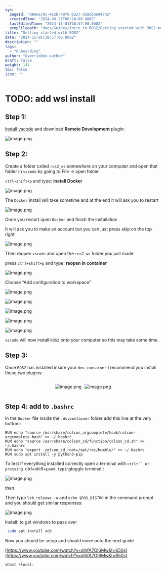 ```yaml
---
sys:
  pageId: "89e0a78c-4e2b-4070-b327-d28cb0694742"
  createdTime: "2024-08-21T00:24:00.000Z"
  lastEditedTime: "2024-11-01T18:57:00.000Z"
  propFilepath: "docs/Guides/intro_to_ROS2/Getting started with ROS2.md"
title: "Getting started with ROS2"
date: "2024-11-01T18:57:00.000Z"
description: ""
tags:
  - "Onboarding"
author: "Overridden author"
draft: false
weight: 141
toc: false
icon: ""
---
```


# TODO: add wsl install

## Step 1:

[Install vscode](https://code.visualstudio.com/download) and download **Remote Development** plugin:

![image.png](https://prod-files-secure.s3.us-west-2.amazonaws.com/d518164a-d88e-44d1-a4ee-3adb3bd8bce0/efb52993-1881-4a40-b95e-6f020334f022/image.png?X-Amz-Algorithm=AWS4-HMAC-SHA256&X-Amz-Content-Sha256=UNSIGNED-PAYLOAD&X-Amz-Credential=ASIAZI2LB466QNZRMDDS%2F20250323%2Fus-west-2%2Fs3%2Faws4_request&X-Amz-Date=20250323T190102Z&X-Amz-Expires=3600&X-Amz-Security-Token=IQoJb3JpZ2luX2VjEIP%2F%2F%2F%2F%2F%2F%2F%2F%2F%2FwEaCXVzLXdlc3QtMiJIMEYCIQDUtYT%2BLKvfEYA5vjcuRcINY67%2F1z%2Fk7%2BFqMJD1xdF1%2FgIhAOVEnUhPsTv26cDyP1yvy6CThzVz8uUJlwo1oekku0o9KogECNz%2F%2F%2F%2F%2F%2F%2F%2F%2F%2FwEQABoMNjM3NDIzMTgzODA1IgxkqCIbz4EkAIXQfGAq3APwnjXjdbtnVENNkomASy9aOJXZVLeUYEeAJivP0OqUz4gHj9UiWuvzEdHIVTxiD9JE44l%2FArf0IpqFUQFIZ03i%2FdzvBNX3zppkQnvMQ%2F6nGeR8TSBEEFoMwH87GxG0AITUiszF%2BibqwiIvtpT321afj8rhMDCuiwnrH2eLM06fS1NbJYFNyiBJ4uJ0L3D6pFA%2FbVls3bDydIOPpL7fPHAvOSypQiQA7pA8H%2FVMJokn%2FlQVxyjtPvaw3jhBtKb7KRoOc8IrgA4s7S7RCYCNlG6nrN%2FbK11GdCAONJMIgbplDGKh3VgR167jLz4q8h6I%2F1j8NVzSzAxnjhT76vsyqOzoGA7TqLiu7fFxOKRdPLDbO3j3Gd7VYYGoWXzoIa5lX1%2Fp0teshrliSvfK5qGK2Eb2JsMNOeC1RY583jtQ26jqDg8y3mDeBCk7BWcujZBeEYrnUJh4W%2FfhzXW6tcm%2FY6mB7ox6zBC%2F9aHKX9774ydvMQy7aWIyG9%2BAHvdYQQHZW2fuuVaqRPEmEAGiKJqRJGdfwhnPANu5zc%2Fd6qGMAmnOLqzneljrwahJmr%2FhL%2FAdx52qBwztzBm2PCLVRMCb3ldgiETUU4KgozlmmciLwEEr7lKRLlkrPgbRIvkSdDCarIG%2FBjqkAW1kXCvgctxaAw%2FXJLhsDMQiRA%2FK6LfzT%2FF%2FiJ%2FkNgUzyKbqNbleng7djlpsfcn7fSalaCsed9Fw8ON0x6zDN340TLy%2FaXpLNkejlrTtAuFshjOAU26Nhdy4eb6S4pQaky%2B8rqIkUh0HtK7dH9lZTr0g7Q6RgShq0WJaXTW2IYS4Pn5IPmNyw5lF8ksxb6o1pJk6d9pDwmJyqUGQJjpuPMWCaEeQ&X-Amz-Signature=594473dc537a22b319ca6b5cfd1008e8b8f8df13ecc9eddc48b843acea0c22f6&X-Amz-SignedHeaders=host&x-id=GetObject)

## Step 2:

Create a folder called `ros2_ws` somewhere on your computer and open that folder in `vscode` by going to File → open folder 

`ctrl+shift+p` and type: **Install Docker**

![image.png](https://prod-files-secure.s3.us-west-2.amazonaws.com/d518164a-d88e-44d1-a4ee-3adb3bd8bce0/2269dc0e-1cd5-47ff-bceb-c04ad9b2eab0/image.png?X-Amz-Algorithm=AWS4-HMAC-SHA256&X-Amz-Content-Sha256=UNSIGNED-PAYLOAD&X-Amz-Credential=ASIAZI2LB466QNZRMDDS%2F20250323%2Fus-west-2%2Fs3%2Faws4_request&X-Amz-Date=20250323T190102Z&X-Amz-Expires=3600&X-Amz-Security-Token=IQoJb3JpZ2luX2VjEIP%2F%2F%2F%2F%2F%2F%2F%2F%2F%2FwEaCXVzLXdlc3QtMiJIMEYCIQDUtYT%2BLKvfEYA5vjcuRcINY67%2F1z%2Fk7%2BFqMJD1xdF1%2FgIhAOVEnUhPsTv26cDyP1yvy6CThzVz8uUJlwo1oekku0o9KogECNz%2F%2F%2F%2F%2F%2F%2F%2F%2F%2FwEQABoMNjM3NDIzMTgzODA1IgxkqCIbz4EkAIXQfGAq3APwnjXjdbtnVENNkomASy9aOJXZVLeUYEeAJivP0OqUz4gHj9UiWuvzEdHIVTxiD9JE44l%2FArf0IpqFUQFIZ03i%2FdzvBNX3zppkQnvMQ%2F6nGeR8TSBEEFoMwH87GxG0AITUiszF%2BibqwiIvtpT321afj8rhMDCuiwnrH2eLM06fS1NbJYFNyiBJ4uJ0L3D6pFA%2FbVls3bDydIOPpL7fPHAvOSypQiQA7pA8H%2FVMJokn%2FlQVxyjtPvaw3jhBtKb7KRoOc8IrgA4s7S7RCYCNlG6nrN%2FbK11GdCAONJMIgbplDGKh3VgR167jLz4q8h6I%2F1j8NVzSzAxnjhT76vsyqOzoGA7TqLiu7fFxOKRdPLDbO3j3Gd7VYYGoWXzoIa5lX1%2Fp0teshrliSvfK5qGK2Eb2JsMNOeC1RY583jtQ26jqDg8y3mDeBCk7BWcujZBeEYrnUJh4W%2FfhzXW6tcm%2FY6mB7ox6zBC%2F9aHKX9774ydvMQy7aWIyG9%2BAHvdYQQHZW2fuuVaqRPEmEAGiKJqRJGdfwhnPANu5zc%2Fd6qGMAmnOLqzneljrwahJmr%2FhL%2FAdx52qBwztzBm2PCLVRMCb3ldgiETUU4KgozlmmciLwEEr7lKRLlkrPgbRIvkSdDCarIG%2FBjqkAW1kXCvgctxaAw%2FXJLhsDMQiRA%2FK6LfzT%2FF%2FiJ%2FkNgUzyKbqNbleng7djlpsfcn7fSalaCsed9Fw8ON0x6zDN340TLy%2FaXpLNkejlrTtAuFshjOAU26Nhdy4eb6S4pQaky%2B8rqIkUh0HtK7dH9lZTr0g7Q6RgShq0WJaXTW2IYS4Pn5IPmNyw5lF8ksxb6o1pJk6d9pDwmJyqUGQJjpuPMWCaEeQ&X-Amz-Signature=920238aacae1672742995ebd4b8e6fe038cd794b8b0823f1f4bbf854e4d4dbff&X-Amz-SignedHeaders=host&x-id=GetObject)

The `Docker` install will take sometime and at the end it will ask you to restart

![image.png](https://prod-files-secure.s3.us-west-2.amazonaws.com/d518164a-d88e-44d1-a4ee-3adb3bd8bce0/ed233f78-be33-4b1f-b89c-9c346c0e961e/image.png?X-Amz-Algorithm=AWS4-HMAC-SHA256&X-Amz-Content-Sha256=UNSIGNED-PAYLOAD&X-Amz-Credential=ASIAZI2LB466QNZRMDDS%2F20250323%2Fus-west-2%2Fs3%2Faws4_request&X-Amz-Date=20250323T190102Z&X-Amz-Expires=3600&X-Amz-Security-Token=IQoJb3JpZ2luX2VjEIP%2F%2F%2F%2F%2F%2F%2F%2F%2F%2FwEaCXVzLXdlc3QtMiJIMEYCIQDUtYT%2BLKvfEYA5vjcuRcINY67%2F1z%2Fk7%2BFqMJD1xdF1%2FgIhAOVEnUhPsTv26cDyP1yvy6CThzVz8uUJlwo1oekku0o9KogECNz%2F%2F%2F%2F%2F%2F%2F%2F%2F%2FwEQABoMNjM3NDIzMTgzODA1IgxkqCIbz4EkAIXQfGAq3APwnjXjdbtnVENNkomASy9aOJXZVLeUYEeAJivP0OqUz4gHj9UiWuvzEdHIVTxiD9JE44l%2FArf0IpqFUQFIZ03i%2FdzvBNX3zppkQnvMQ%2F6nGeR8TSBEEFoMwH87GxG0AITUiszF%2BibqwiIvtpT321afj8rhMDCuiwnrH2eLM06fS1NbJYFNyiBJ4uJ0L3D6pFA%2FbVls3bDydIOPpL7fPHAvOSypQiQA7pA8H%2FVMJokn%2FlQVxyjtPvaw3jhBtKb7KRoOc8IrgA4s7S7RCYCNlG6nrN%2FbK11GdCAONJMIgbplDGKh3VgR167jLz4q8h6I%2F1j8NVzSzAxnjhT76vsyqOzoGA7TqLiu7fFxOKRdPLDbO3j3Gd7VYYGoWXzoIa5lX1%2Fp0teshrliSvfK5qGK2Eb2JsMNOeC1RY583jtQ26jqDg8y3mDeBCk7BWcujZBeEYrnUJh4W%2FfhzXW6tcm%2FY6mB7ox6zBC%2F9aHKX9774ydvMQy7aWIyG9%2BAHvdYQQHZW2fuuVaqRPEmEAGiKJqRJGdfwhnPANu5zc%2Fd6qGMAmnOLqzneljrwahJmr%2FhL%2FAdx52qBwztzBm2PCLVRMCb3ldgiETUU4KgozlmmciLwEEr7lKRLlkrPgbRIvkSdDCarIG%2FBjqkAW1kXCvgctxaAw%2FXJLhsDMQiRA%2FK6LfzT%2FF%2FiJ%2FkNgUzyKbqNbleng7djlpsfcn7fSalaCsed9Fw8ON0x6zDN340TLy%2FaXpLNkejlrTtAuFshjOAU26Nhdy4eb6S4pQaky%2B8rqIkUh0HtK7dH9lZTr0g7Q6RgShq0WJaXTW2IYS4Pn5IPmNyw5lF8ksxb6o1pJk6d9pDwmJyqUGQJjpuPMWCaEeQ&X-Amz-Signature=a9a4cd40aa4a30857f4c1a351aef162921bd3813d4a116cf13e1fa56c53f5a4f&X-Amz-SignedHeaders=host&x-id=GetObject)

Once you restart open `Docker` and finish the installation

It will ask you to make an account but you can just press skip on the top right

![image.png](https://prod-files-secure.s3.us-west-2.amazonaws.com/d518164a-d88e-44d1-a4ee-3adb3bd8bce0/21010ad9-1659-4fd9-9f59-9932a09b2a3d/image.png?X-Amz-Algorithm=AWS4-HMAC-SHA256&X-Amz-Content-Sha256=UNSIGNED-PAYLOAD&X-Amz-Credential=ASIAZI2LB466QNZRMDDS%2F20250323%2Fus-west-2%2Fs3%2Faws4_request&X-Amz-Date=20250323T190102Z&X-Amz-Expires=3600&X-Amz-Security-Token=IQoJb3JpZ2luX2VjEIP%2F%2F%2F%2F%2F%2F%2F%2F%2F%2FwEaCXVzLXdlc3QtMiJIMEYCIQDUtYT%2BLKvfEYA5vjcuRcINY67%2F1z%2Fk7%2BFqMJD1xdF1%2FgIhAOVEnUhPsTv26cDyP1yvy6CThzVz8uUJlwo1oekku0o9KogECNz%2F%2F%2F%2F%2F%2F%2F%2F%2F%2FwEQABoMNjM3NDIzMTgzODA1IgxkqCIbz4EkAIXQfGAq3APwnjXjdbtnVENNkomASy9aOJXZVLeUYEeAJivP0OqUz4gHj9UiWuvzEdHIVTxiD9JE44l%2FArf0IpqFUQFIZ03i%2FdzvBNX3zppkQnvMQ%2F6nGeR8TSBEEFoMwH87GxG0AITUiszF%2BibqwiIvtpT321afj8rhMDCuiwnrH2eLM06fS1NbJYFNyiBJ4uJ0L3D6pFA%2FbVls3bDydIOPpL7fPHAvOSypQiQA7pA8H%2FVMJokn%2FlQVxyjtPvaw3jhBtKb7KRoOc8IrgA4s7S7RCYCNlG6nrN%2FbK11GdCAONJMIgbplDGKh3VgR167jLz4q8h6I%2F1j8NVzSzAxnjhT76vsyqOzoGA7TqLiu7fFxOKRdPLDbO3j3Gd7VYYGoWXzoIa5lX1%2Fp0teshrliSvfK5qGK2Eb2JsMNOeC1RY583jtQ26jqDg8y3mDeBCk7BWcujZBeEYrnUJh4W%2FfhzXW6tcm%2FY6mB7ox6zBC%2F9aHKX9774ydvMQy7aWIyG9%2BAHvdYQQHZW2fuuVaqRPEmEAGiKJqRJGdfwhnPANu5zc%2Fd6qGMAmnOLqzneljrwahJmr%2FhL%2FAdx52qBwztzBm2PCLVRMCb3ldgiETUU4KgozlmmciLwEEr7lKRLlkrPgbRIvkSdDCarIG%2FBjqkAW1kXCvgctxaAw%2FXJLhsDMQiRA%2FK6LfzT%2FF%2FiJ%2FkNgUzyKbqNbleng7djlpsfcn7fSalaCsed9Fw8ON0x6zDN340TLy%2FaXpLNkejlrTtAuFshjOAU26Nhdy4eb6S4pQaky%2B8rqIkUh0HtK7dH9lZTr0g7Q6RgShq0WJaXTW2IYS4Pn5IPmNyw5lF8ksxb6o1pJk6d9pDwmJyqUGQJjpuPMWCaEeQ&X-Amz-Signature=feaa005b9c95201725c259495e28427060d465704fd2574d357970fa8a8f66e0&X-Amz-SignedHeaders=host&x-id=GetObject)

Then reopen `vscode` and open the `ros2_ws` folder you just made

press `ctrl+shift+p` and type: **reopen in container**

![image.png](https://prod-files-secure.s3.us-west-2.amazonaws.com/d518164a-d88e-44d1-a4ee-3adb3bd8bce0/4e93b8c2-41ad-488c-8095-c74205196118/image.png?X-Amz-Algorithm=AWS4-HMAC-SHA256&X-Amz-Content-Sha256=UNSIGNED-PAYLOAD&X-Amz-Credential=ASIAZI2LB466QNZRMDDS%2F20250323%2Fus-west-2%2Fs3%2Faws4_request&X-Amz-Date=20250323T190102Z&X-Amz-Expires=3600&X-Amz-Security-Token=IQoJb3JpZ2luX2VjEIP%2F%2F%2F%2F%2F%2F%2F%2F%2F%2FwEaCXVzLXdlc3QtMiJIMEYCIQDUtYT%2BLKvfEYA5vjcuRcINY67%2F1z%2Fk7%2BFqMJD1xdF1%2FgIhAOVEnUhPsTv26cDyP1yvy6CThzVz8uUJlwo1oekku0o9KogECNz%2F%2F%2F%2F%2F%2F%2F%2F%2F%2FwEQABoMNjM3NDIzMTgzODA1IgxkqCIbz4EkAIXQfGAq3APwnjXjdbtnVENNkomASy9aOJXZVLeUYEeAJivP0OqUz4gHj9UiWuvzEdHIVTxiD9JE44l%2FArf0IpqFUQFIZ03i%2FdzvBNX3zppkQnvMQ%2F6nGeR8TSBEEFoMwH87GxG0AITUiszF%2BibqwiIvtpT321afj8rhMDCuiwnrH2eLM06fS1NbJYFNyiBJ4uJ0L3D6pFA%2FbVls3bDydIOPpL7fPHAvOSypQiQA7pA8H%2FVMJokn%2FlQVxyjtPvaw3jhBtKb7KRoOc8IrgA4s7S7RCYCNlG6nrN%2FbK11GdCAONJMIgbplDGKh3VgR167jLz4q8h6I%2F1j8NVzSzAxnjhT76vsyqOzoGA7TqLiu7fFxOKRdPLDbO3j3Gd7VYYGoWXzoIa5lX1%2Fp0teshrliSvfK5qGK2Eb2JsMNOeC1RY583jtQ26jqDg8y3mDeBCk7BWcujZBeEYrnUJh4W%2FfhzXW6tcm%2FY6mB7ox6zBC%2F9aHKX9774ydvMQy7aWIyG9%2BAHvdYQQHZW2fuuVaqRPEmEAGiKJqRJGdfwhnPANu5zc%2Fd6qGMAmnOLqzneljrwahJmr%2FhL%2FAdx52qBwztzBm2PCLVRMCb3ldgiETUU4KgozlmmciLwEEr7lKRLlkrPgbRIvkSdDCarIG%2FBjqkAW1kXCvgctxaAw%2FXJLhsDMQiRA%2FK6LfzT%2FF%2FiJ%2FkNgUzyKbqNbleng7djlpsfcn7fSalaCsed9Fw8ON0x6zDN340TLy%2FaXpLNkejlrTtAuFshjOAU26Nhdy4eb6S4pQaky%2B8rqIkUh0HtK7dH9lZTr0g7Q6RgShq0WJaXTW2IYS4Pn5IPmNyw5lF8ksxb6o1pJk6d9pDwmJyqUGQJjpuPMWCaEeQ&X-Amz-Signature=7a0c2c074efbea8555648ef84258d9952c0d354da5c1579e9b5ab8b856da85eb&X-Amz-SignedHeaders=host&x-id=GetObject)

Choose “Add configuration to workspace”

![image.png](https://prod-files-secure.s3.us-west-2.amazonaws.com/d518164a-d88e-44d1-a4ee-3adb3bd8bce0/9560b282-5060-4989-ba37-97e7b2c22476/image.png?X-Amz-Algorithm=AWS4-HMAC-SHA256&X-Amz-Content-Sha256=UNSIGNED-PAYLOAD&X-Amz-Credential=ASIAZI2LB466QNZRMDDS%2F20250323%2Fus-west-2%2Fs3%2Faws4_request&X-Amz-Date=20250323T190102Z&X-Amz-Expires=3600&X-Amz-Security-Token=IQoJb3JpZ2luX2VjEIP%2F%2F%2F%2F%2F%2F%2F%2F%2F%2FwEaCXVzLXdlc3QtMiJIMEYCIQDUtYT%2BLKvfEYA5vjcuRcINY67%2F1z%2Fk7%2BFqMJD1xdF1%2FgIhAOVEnUhPsTv26cDyP1yvy6CThzVz8uUJlwo1oekku0o9KogECNz%2F%2F%2F%2F%2F%2F%2F%2F%2F%2FwEQABoMNjM3NDIzMTgzODA1IgxkqCIbz4EkAIXQfGAq3APwnjXjdbtnVENNkomASy9aOJXZVLeUYEeAJivP0OqUz4gHj9UiWuvzEdHIVTxiD9JE44l%2FArf0IpqFUQFIZ03i%2FdzvBNX3zppkQnvMQ%2F6nGeR8TSBEEFoMwH87GxG0AITUiszF%2BibqwiIvtpT321afj8rhMDCuiwnrH2eLM06fS1NbJYFNyiBJ4uJ0L3D6pFA%2FbVls3bDydIOPpL7fPHAvOSypQiQA7pA8H%2FVMJokn%2FlQVxyjtPvaw3jhBtKb7KRoOc8IrgA4s7S7RCYCNlG6nrN%2FbK11GdCAONJMIgbplDGKh3VgR167jLz4q8h6I%2F1j8NVzSzAxnjhT76vsyqOzoGA7TqLiu7fFxOKRdPLDbO3j3Gd7VYYGoWXzoIa5lX1%2Fp0teshrliSvfK5qGK2Eb2JsMNOeC1RY583jtQ26jqDg8y3mDeBCk7BWcujZBeEYrnUJh4W%2FfhzXW6tcm%2FY6mB7ox6zBC%2F9aHKX9774ydvMQy7aWIyG9%2BAHvdYQQHZW2fuuVaqRPEmEAGiKJqRJGdfwhnPANu5zc%2Fd6qGMAmnOLqzneljrwahJmr%2FhL%2FAdx52qBwztzBm2PCLVRMCb3ldgiETUU4KgozlmmciLwEEr7lKRLlkrPgbRIvkSdDCarIG%2FBjqkAW1kXCvgctxaAw%2FXJLhsDMQiRA%2FK6LfzT%2FF%2FiJ%2FkNgUzyKbqNbleng7djlpsfcn7fSalaCsed9Fw8ON0x6zDN340TLy%2FaXpLNkejlrTtAuFshjOAU26Nhdy4eb6S4pQaky%2B8rqIkUh0HtK7dH9lZTr0g7Q6RgShq0WJaXTW2IYS4Pn5IPmNyw5lF8ksxb6o1pJk6d9pDwmJyqUGQJjpuPMWCaEeQ&X-Amz-Signature=8a879a8c5ff2b3950c859aab386b907d4d871c0289319ce1cb3d805ef03a9a6b&X-Amz-SignedHeaders=host&x-id=GetObject)

![image.png](https://prod-files-secure.s3.us-west-2.amazonaws.com/d518164a-d88e-44d1-a4ee-3adb3bd8bce0/2ee63f81-886b-48e8-a553-dc6e5eac99e4/image.png?X-Amz-Algorithm=AWS4-HMAC-SHA256&X-Amz-Content-Sha256=UNSIGNED-PAYLOAD&X-Amz-Credential=ASIAZI2LB466QNZRMDDS%2F20250323%2Fus-west-2%2Fs3%2Faws4_request&X-Amz-Date=20250323T190102Z&X-Amz-Expires=3600&X-Amz-Security-Token=IQoJb3JpZ2luX2VjEIP%2F%2F%2F%2F%2F%2F%2F%2F%2F%2FwEaCXVzLXdlc3QtMiJIMEYCIQDUtYT%2BLKvfEYA5vjcuRcINY67%2F1z%2Fk7%2BFqMJD1xdF1%2FgIhAOVEnUhPsTv26cDyP1yvy6CThzVz8uUJlwo1oekku0o9KogECNz%2F%2F%2F%2F%2F%2F%2F%2F%2F%2FwEQABoMNjM3NDIzMTgzODA1IgxkqCIbz4EkAIXQfGAq3APwnjXjdbtnVENNkomASy9aOJXZVLeUYEeAJivP0OqUz4gHj9UiWuvzEdHIVTxiD9JE44l%2FArf0IpqFUQFIZ03i%2FdzvBNX3zppkQnvMQ%2F6nGeR8TSBEEFoMwH87GxG0AITUiszF%2BibqwiIvtpT321afj8rhMDCuiwnrH2eLM06fS1NbJYFNyiBJ4uJ0L3D6pFA%2FbVls3bDydIOPpL7fPHAvOSypQiQA7pA8H%2FVMJokn%2FlQVxyjtPvaw3jhBtKb7KRoOc8IrgA4s7S7RCYCNlG6nrN%2FbK11GdCAONJMIgbplDGKh3VgR167jLz4q8h6I%2F1j8NVzSzAxnjhT76vsyqOzoGA7TqLiu7fFxOKRdPLDbO3j3Gd7VYYGoWXzoIa5lX1%2Fp0teshrliSvfK5qGK2Eb2JsMNOeC1RY583jtQ26jqDg8y3mDeBCk7BWcujZBeEYrnUJh4W%2FfhzXW6tcm%2FY6mB7ox6zBC%2F9aHKX9774ydvMQy7aWIyG9%2BAHvdYQQHZW2fuuVaqRPEmEAGiKJqRJGdfwhnPANu5zc%2Fd6qGMAmnOLqzneljrwahJmr%2FhL%2FAdx52qBwztzBm2PCLVRMCb3ldgiETUU4KgozlmmciLwEEr7lKRLlkrPgbRIvkSdDCarIG%2FBjqkAW1kXCvgctxaAw%2FXJLhsDMQiRA%2FK6LfzT%2FF%2FiJ%2FkNgUzyKbqNbleng7djlpsfcn7fSalaCsed9Fw8ON0x6zDN340TLy%2FaXpLNkejlrTtAuFshjOAU26Nhdy4eb6S4pQaky%2B8rqIkUh0HtK7dH9lZTr0g7Q6RgShq0WJaXTW2IYS4Pn5IPmNyw5lF8ksxb6o1pJk6d9pDwmJyqUGQJjpuPMWCaEeQ&X-Amz-Signature=3e562ad067286e6c6b6b4bbf1ec7bf166f65a54f2e503276f91ec4407e2480f0&X-Amz-SignedHeaders=host&x-id=GetObject)

![image.png](https://prod-files-secure.s3.us-west-2.amazonaws.com/d518164a-d88e-44d1-a4ee-3adb3bd8bce0/ae1580b2-b048-407e-aed9-b584224a7a04/image.png?X-Amz-Algorithm=AWS4-HMAC-SHA256&X-Amz-Content-Sha256=UNSIGNED-PAYLOAD&X-Amz-Credential=ASIAZI2LB466QNZRMDDS%2F20250323%2Fus-west-2%2Fs3%2Faws4_request&X-Amz-Date=20250323T190102Z&X-Amz-Expires=3600&X-Amz-Security-Token=IQoJb3JpZ2luX2VjEIP%2F%2F%2F%2F%2F%2F%2F%2F%2F%2FwEaCXVzLXdlc3QtMiJIMEYCIQDUtYT%2BLKvfEYA5vjcuRcINY67%2F1z%2Fk7%2BFqMJD1xdF1%2FgIhAOVEnUhPsTv26cDyP1yvy6CThzVz8uUJlwo1oekku0o9KogECNz%2F%2F%2F%2F%2F%2F%2F%2F%2F%2FwEQABoMNjM3NDIzMTgzODA1IgxkqCIbz4EkAIXQfGAq3APwnjXjdbtnVENNkomASy9aOJXZVLeUYEeAJivP0OqUz4gHj9UiWuvzEdHIVTxiD9JE44l%2FArf0IpqFUQFIZ03i%2FdzvBNX3zppkQnvMQ%2F6nGeR8TSBEEFoMwH87GxG0AITUiszF%2BibqwiIvtpT321afj8rhMDCuiwnrH2eLM06fS1NbJYFNyiBJ4uJ0L3D6pFA%2FbVls3bDydIOPpL7fPHAvOSypQiQA7pA8H%2FVMJokn%2FlQVxyjtPvaw3jhBtKb7KRoOc8IrgA4s7S7RCYCNlG6nrN%2FbK11GdCAONJMIgbplDGKh3VgR167jLz4q8h6I%2F1j8NVzSzAxnjhT76vsyqOzoGA7TqLiu7fFxOKRdPLDbO3j3Gd7VYYGoWXzoIa5lX1%2Fp0teshrliSvfK5qGK2Eb2JsMNOeC1RY583jtQ26jqDg8y3mDeBCk7BWcujZBeEYrnUJh4W%2FfhzXW6tcm%2FY6mB7ox6zBC%2F9aHKX9774ydvMQy7aWIyG9%2BAHvdYQQHZW2fuuVaqRPEmEAGiKJqRJGdfwhnPANu5zc%2Fd6qGMAmnOLqzneljrwahJmr%2FhL%2FAdx52qBwztzBm2PCLVRMCb3ldgiETUU4KgozlmmciLwEEr7lKRLlkrPgbRIvkSdDCarIG%2FBjqkAW1kXCvgctxaAw%2FXJLhsDMQiRA%2FK6LfzT%2FF%2FiJ%2FkNgUzyKbqNbleng7djlpsfcn7fSalaCsed9Fw8ON0x6zDN340TLy%2FaXpLNkejlrTtAuFshjOAU26Nhdy4eb6S4pQaky%2B8rqIkUh0HtK7dH9lZTr0g7Q6RgShq0WJaXTW2IYS4Pn5IPmNyw5lF8ksxb6o1pJk6d9pDwmJyqUGQJjpuPMWCaEeQ&X-Amz-Signature=205b704432e0ef96a7ff1b8aac6a15b63363504f45d1d686b4a9b556ad9ce1f5&X-Amz-SignedHeaders=host&x-id=GetObject)

![image.png](https://prod-files-secure.s3.us-west-2.amazonaws.com/d518164a-d88e-44d1-a4ee-3adb3bd8bce0/53255b28-f75e-430f-b9e3-c0ac8577e42b/image.png?X-Amz-Algorithm=AWS4-HMAC-SHA256&X-Amz-Content-Sha256=UNSIGNED-PAYLOAD&X-Amz-Credential=ASIAZI2LB466QNZRMDDS%2F20250323%2Fus-west-2%2Fs3%2Faws4_request&X-Amz-Date=20250323T190102Z&X-Amz-Expires=3600&X-Amz-Security-Token=IQoJb3JpZ2luX2VjEIP%2F%2F%2F%2F%2F%2F%2F%2F%2F%2FwEaCXVzLXdlc3QtMiJIMEYCIQDUtYT%2BLKvfEYA5vjcuRcINY67%2F1z%2Fk7%2BFqMJD1xdF1%2FgIhAOVEnUhPsTv26cDyP1yvy6CThzVz8uUJlwo1oekku0o9KogECNz%2F%2F%2F%2F%2F%2F%2F%2F%2F%2FwEQABoMNjM3NDIzMTgzODA1IgxkqCIbz4EkAIXQfGAq3APwnjXjdbtnVENNkomASy9aOJXZVLeUYEeAJivP0OqUz4gHj9UiWuvzEdHIVTxiD9JE44l%2FArf0IpqFUQFIZ03i%2FdzvBNX3zppkQnvMQ%2F6nGeR8TSBEEFoMwH87GxG0AITUiszF%2BibqwiIvtpT321afj8rhMDCuiwnrH2eLM06fS1NbJYFNyiBJ4uJ0L3D6pFA%2FbVls3bDydIOPpL7fPHAvOSypQiQA7pA8H%2FVMJokn%2FlQVxyjtPvaw3jhBtKb7KRoOc8IrgA4s7S7RCYCNlG6nrN%2FbK11GdCAONJMIgbplDGKh3VgR167jLz4q8h6I%2F1j8NVzSzAxnjhT76vsyqOzoGA7TqLiu7fFxOKRdPLDbO3j3Gd7VYYGoWXzoIa5lX1%2Fp0teshrliSvfK5qGK2Eb2JsMNOeC1RY583jtQ26jqDg8y3mDeBCk7BWcujZBeEYrnUJh4W%2FfhzXW6tcm%2FY6mB7ox6zBC%2F9aHKX9774ydvMQy7aWIyG9%2BAHvdYQQHZW2fuuVaqRPEmEAGiKJqRJGdfwhnPANu5zc%2Fd6qGMAmnOLqzneljrwahJmr%2FhL%2FAdx52qBwztzBm2PCLVRMCb3ldgiETUU4KgozlmmciLwEEr7lKRLlkrPgbRIvkSdDCarIG%2FBjqkAW1kXCvgctxaAw%2FXJLhsDMQiRA%2FK6LfzT%2FF%2FiJ%2FkNgUzyKbqNbleng7djlpsfcn7fSalaCsed9Fw8ON0x6zDN340TLy%2FaXpLNkejlrTtAuFshjOAU26Nhdy4eb6S4pQaky%2B8rqIkUh0HtK7dH9lZTr0g7Q6RgShq0WJaXTW2IYS4Pn5IPmNyw5lF8ksxb6o1pJk6d9pDwmJyqUGQJjpuPMWCaEeQ&X-Amz-Signature=fc983eb0e3d778fdafc0510efa5de7ecf66f184816d1088633047e98859b037d&X-Amz-SignedHeaders=host&x-id=GetObject)

![image.png](https://prod-files-secure.s3.us-west-2.amazonaws.com/d518164a-d88e-44d1-a4ee-3adb3bd8bce0/7c562767-5af9-4ffb-97d1-327bcdf4ee00/image.png?X-Amz-Algorithm=AWS4-HMAC-SHA256&X-Amz-Content-Sha256=UNSIGNED-PAYLOAD&X-Amz-Credential=ASIAZI2LB466QNZRMDDS%2F20250323%2Fus-west-2%2Fs3%2Faws4_request&X-Amz-Date=20250323T190102Z&X-Amz-Expires=3600&X-Amz-Security-Token=IQoJb3JpZ2luX2VjEIP%2F%2F%2F%2F%2F%2F%2F%2F%2F%2FwEaCXVzLXdlc3QtMiJIMEYCIQDUtYT%2BLKvfEYA5vjcuRcINY67%2F1z%2Fk7%2BFqMJD1xdF1%2FgIhAOVEnUhPsTv26cDyP1yvy6CThzVz8uUJlwo1oekku0o9KogECNz%2F%2F%2F%2F%2F%2F%2F%2F%2F%2FwEQABoMNjM3NDIzMTgzODA1IgxkqCIbz4EkAIXQfGAq3APwnjXjdbtnVENNkomASy9aOJXZVLeUYEeAJivP0OqUz4gHj9UiWuvzEdHIVTxiD9JE44l%2FArf0IpqFUQFIZ03i%2FdzvBNX3zppkQnvMQ%2F6nGeR8TSBEEFoMwH87GxG0AITUiszF%2BibqwiIvtpT321afj8rhMDCuiwnrH2eLM06fS1NbJYFNyiBJ4uJ0L3D6pFA%2FbVls3bDydIOPpL7fPHAvOSypQiQA7pA8H%2FVMJokn%2FlQVxyjtPvaw3jhBtKb7KRoOc8IrgA4s7S7RCYCNlG6nrN%2FbK11GdCAONJMIgbplDGKh3VgR167jLz4q8h6I%2F1j8NVzSzAxnjhT76vsyqOzoGA7TqLiu7fFxOKRdPLDbO3j3Gd7VYYGoWXzoIa5lX1%2Fp0teshrliSvfK5qGK2Eb2JsMNOeC1RY583jtQ26jqDg8y3mDeBCk7BWcujZBeEYrnUJh4W%2FfhzXW6tcm%2FY6mB7ox6zBC%2F9aHKX9774ydvMQy7aWIyG9%2BAHvdYQQHZW2fuuVaqRPEmEAGiKJqRJGdfwhnPANu5zc%2Fd6qGMAmnOLqzneljrwahJmr%2FhL%2FAdx52qBwztzBm2PCLVRMCb3ldgiETUU4KgozlmmciLwEEr7lKRLlkrPgbRIvkSdDCarIG%2FBjqkAW1kXCvgctxaAw%2FXJLhsDMQiRA%2FK6LfzT%2FF%2FiJ%2FkNgUzyKbqNbleng7djlpsfcn7fSalaCsed9Fw8ON0x6zDN340TLy%2FaXpLNkejlrTtAuFshjOAU26Nhdy4eb6S4pQaky%2B8rqIkUh0HtK7dH9lZTr0g7Q6RgShq0WJaXTW2IYS4Pn5IPmNyw5lF8ksxb6o1pJk6d9pDwmJyqUGQJjpuPMWCaEeQ&X-Amz-Signature=3353237d76a5163fb735d8665268e119d42f90e69304475c7a8b03dac0360808&X-Amz-SignedHeaders=host&x-id=GetObject)

`vscode` will now install `ROS2` onto your computer so this may take some time.

## Step 3:

Once `ROS2` has installed inside your `dev-container` I recommend you install these two plugins:

<div style="display: flex;flex-direction: row; column-gap:10px; max-width: 630px;justify-content: center;">
<div>

![image.png](https://prod-files-secure.s3.us-west-2.amazonaws.com/d518164a-d88e-44d1-a4ee-3adb3bd8bce0/3fc3d550-5a54-4ba1-ba6b-faa01cdb7369/image.png?X-Amz-Algorithm=AWS4-HMAC-SHA256&X-Amz-Content-Sha256=UNSIGNED-PAYLOAD&X-Amz-Credential=ASIAZI2LB466XYRATBFM%2F20250323%2Fus-west-2%2Fs3%2Faws4_request&X-Amz-Date=20250323T190105Z&X-Amz-Expires=3600&X-Amz-Security-Token=IQoJb3JpZ2luX2VjEIP%2F%2F%2F%2F%2F%2F%2F%2F%2F%2FwEaCXVzLXdlc3QtMiJHMEUCIE%2FZhlFR0sOFpUs%2Fs9otIJkDHes%2BPKMH6Jexbjm1xTEzAiEA4AyZXADgASWUaKE9WHJwhKrTwWNQFV2YbL4bnmVTMtsqiAQI3P%2F%2F%2F%2F%2F%2F%2F%2F%2F%2FARAAGgw2Mzc0MjMxODM4MDUiDP8usaDeCp5Iw1tgZircAzjyo5MJSBKMoo6sY55OwTRRmsmJUg4XZ%2BHaYLf%2FQlgP7urJvOeDRaB4%2FjHihC2zcgBH64kw%2BfEzvNbf34fKk4YQ3UJDCDV2pzwc6BFYK93%2BLY5bDBQFcaY8W%2FG3EpfR17rh6Q1C9LJzWknRxkgsfhgVAgSRS%2FXcGP%2FzDf%2F9VS130n20Dv4F9x0tCyabbx3D%2FyQmFVosuU0Ep%2BFdJ1mykTdzSvczXgRELm0ycbO8k%2FaNYWwlf9kmXbnepuD7pzud3nXzSmfkxA2zWDlKMST21eieUDBMDD%2FNHwM3iAlAbQW0O2HQtKSSnvkmPsxtEdHbHo0GeNz%2FWff59N0j73bBu2f%2BNXYflEGXuUcJ28b1QtTKzwF5WS3pTy%2Bek%2Bv0BKcCTB5FrF3NJhoagoV5Evh%2Fh04V1dLjupVbI3qzsjrqT475gJR%2BXKf7%2BcXtcEcq5MtEikBMdyoi6v209TrpDm6gHkFZynUlcfvmLeViARTgQecTZyDT33orQJ8vQeQe1VNbdczDO%2BMCv715F2k6h6U%2FwFHHz2FjfeOlRdJTUo2%2FgOdWwURlWoMZ3Tsb7vqRjgHYrOt76YB1l31nzuKIp%2FLbTSCwM4Z%2FH3LLXTiyWPAV04cO1YJ18qR4wzztBr%2FdMKmsgb8GOqUBP5YVygavse7FuSfnbpNN4Rh7Bg8wL4tUHTBtjs%2FXKkws7EIwR8z5TwyC%2FYVa5k5twzlAvOSAKaMrXE%2FcihAwBl5FWm8Y%2B950RJfc18wrMapN2ql3f4Uym9Pac1%2BRrO%2F2KOUObRwFIoDmiNJ9Hlx9qop%2BSkYE7LtKiRNDTZk%2F2VyAjc0VCNHp2TEX6PqIlaA%2FOCmVKGgo2YHDVGz28gh4NSkU%2BXxv&X-Amz-Signature=2ac12d38d6f7df4c1cba705c45f990391c93cb3cbdec84cc46923bd4be10138f&X-Amz-SignedHeaders=host&x-id=GetObject)

</div>
<div>

![image.png](https://prod-files-secure.s3.us-west-2.amazonaws.com/d518164a-d88e-44d1-a4ee-3adb3bd8bce0/d994cc66-13c2-4093-a5a3-f84cf4601a82/image.png?X-Amz-Algorithm=AWS4-HMAC-SHA256&X-Amz-Content-Sha256=UNSIGNED-PAYLOAD&X-Amz-Credential=ASIAZI2LB4666BJU36VA%2F20250323%2Fus-west-2%2Fs3%2Faws4_request&X-Amz-Date=20250323T190106Z&X-Amz-Expires=3600&X-Amz-Security-Token=IQoJb3JpZ2luX2VjEIP%2F%2F%2F%2F%2F%2F%2F%2F%2F%2FwEaCXVzLXdlc3QtMiJHMEUCIFkkt%2B%2FEItCX4GxjT2hlYKfbtbOzy02NwiKtYUZLJbg9AiEAmf6eBgLmQNLjaZCZSIZSIuUNnigOnE9Kxh7kP2AAAkMqiAQI3P%2F%2F%2F%2F%2F%2F%2F%2F%2F%2FARAAGgw2Mzc0MjMxODM4MDUiDDHyOEBLWmJQwWyzsCrcAxX93RaPMjg%2BGN73Bk%2BKThhUXnA7TINSHJDY7s3%2FVBtsUoovurEP%2BytL3%2BWK6SLyzWcc7CM64yvhERBjtiZEQ4VI7SOHkkHFOiXa6nFNft5pmuNqBd29HXPha0A5HDkE9VtlclKlKQWiRgzMkTT3SgAk5E2p1z9uzpZTNlCPjtWYu3uSbwV3Tp2ZWo1QBB5fVJJZ%2FdQSS4aJg%2BEDPISqp2qGiEAqQfOjgifG1NSJ%2FUpqoTdxjzQaRFQoGmwIYCLQYtaGWFcTacxe2FyFOX1s5%2B68xWd4lHIdQNPFnhCAQMfeB3oTn7VqlAtBZBKXgapqEuDOXWJjewdZWenox1G90pw6LHFKqgh6qiXoawXxZiVJM%2B9%2BWfLDKo9gD3rHOeTYCi8ZECtCbh1IkKKGt0tpic1bDQJrmRVfhjuS%2Fer4TrPEQuqIJU650llewFo08WctnMQ5rHIPgV%2B0m9JKwaOrXUBHM4sT%2B9rdeyDNdrjjJ90xa7MMiea5C2SbeDtZxJ8NV%2FZBLtPFyJq1GEISn1yaSwjox%2FAGH%2FRRqEzN8gNreQUF%2Fq6sHFDnPAwa9%2FBtPPJ8u3b426UE%2Fba7MMhvXYlhT43x6GnbM5KD2o81VA9LQSfgH5LSyXQD8BY3PLzNMOWrgb8GOqUB%2BFwYd6uKCM1QkZFgXVPklsCIP%2BuObXbLvE2fenEXr7YJbkqb6QX%2F1V7nuaMtqxH8RjEaqV5x4TpBDADHtj3B0m58jmhLb0mwtjFqHXWqkPauGDpkABwU0goVg%2B6iQlRW%2FAs5avYOn%2Bru%2Fyl6TS%2FPEcNw0WAGGnj3VN0T093IVPtor7M4VNdPZbC18jK%2FFhsJAHfuKo%2FUXSP6wJbvWiEWhWkPm5sx&X-Amz-Signature=7647e3a800bb0c8c4f05bbf78c4fcf36d04e5a0a13becc6368f8ec58dc3bf586&X-Amz-SignedHeaders=host&x-id=GetObject)

</div>
</div>

## Step 4: add to `.bashrc`

In the `Docker` file inside the `.devcontainer` folder add this line at the very bottom: 

```docker
RUN echo "source /usr/share/colcon_argcomplete/hook/colcon-argcomplete.bash" >> ~/.bashrc
RUN echo "source /usr/share/colcon_cd/function/colcon_cd.sh" >> ~/.bashrc
RUN echo "export _colcon_cd_root=/opt/ros/humble/" >> ~/.bashrc
RUN sudo apt install -y python3-pip 
```

To test if everything installed correctly open a terminal with `ctrl+`` or pressing `ctrl+shift+p` and typing `toggle terminal`:

![image.png](https://prod-files-secure.s3.us-west-2.amazonaws.com/d518164a-d88e-44d1-a4ee-3adb3bd8bce0/6a4943d8-b04e-4c02-9a58-775f3384d1a5/image.png?X-Amz-Algorithm=AWS4-HMAC-SHA256&X-Amz-Content-Sha256=UNSIGNED-PAYLOAD&X-Amz-Credential=ASIAZI2LB466QNZRMDDS%2F20250323%2Fus-west-2%2Fs3%2Faws4_request&X-Amz-Date=20250323T190102Z&X-Amz-Expires=3600&X-Amz-Security-Token=IQoJb3JpZ2luX2VjEIP%2F%2F%2F%2F%2F%2F%2F%2F%2F%2FwEaCXVzLXdlc3QtMiJIMEYCIQDUtYT%2BLKvfEYA5vjcuRcINY67%2F1z%2Fk7%2BFqMJD1xdF1%2FgIhAOVEnUhPsTv26cDyP1yvy6CThzVz8uUJlwo1oekku0o9KogECNz%2F%2F%2F%2F%2F%2F%2F%2F%2F%2FwEQABoMNjM3NDIzMTgzODA1IgxkqCIbz4EkAIXQfGAq3APwnjXjdbtnVENNkomASy9aOJXZVLeUYEeAJivP0OqUz4gHj9UiWuvzEdHIVTxiD9JE44l%2FArf0IpqFUQFIZ03i%2FdzvBNX3zppkQnvMQ%2F6nGeR8TSBEEFoMwH87GxG0AITUiszF%2BibqwiIvtpT321afj8rhMDCuiwnrH2eLM06fS1NbJYFNyiBJ4uJ0L3D6pFA%2FbVls3bDydIOPpL7fPHAvOSypQiQA7pA8H%2FVMJokn%2FlQVxyjtPvaw3jhBtKb7KRoOc8IrgA4s7S7RCYCNlG6nrN%2FbK11GdCAONJMIgbplDGKh3VgR167jLz4q8h6I%2F1j8NVzSzAxnjhT76vsyqOzoGA7TqLiu7fFxOKRdPLDbO3j3Gd7VYYGoWXzoIa5lX1%2Fp0teshrliSvfK5qGK2Eb2JsMNOeC1RY583jtQ26jqDg8y3mDeBCk7BWcujZBeEYrnUJh4W%2FfhzXW6tcm%2FY6mB7ox6zBC%2F9aHKX9774ydvMQy7aWIyG9%2BAHvdYQQHZW2fuuVaqRPEmEAGiKJqRJGdfwhnPANu5zc%2Fd6qGMAmnOLqzneljrwahJmr%2FhL%2FAdx52qBwztzBm2PCLVRMCb3ldgiETUU4KgozlmmciLwEEr7lKRLlkrPgbRIvkSdDCarIG%2FBjqkAW1kXCvgctxaAw%2FXJLhsDMQiRA%2FK6LfzT%2FF%2FiJ%2FkNgUzyKbqNbleng7djlpsfcn7fSalaCsed9Fw8ON0x6zDN340TLy%2FaXpLNkejlrTtAuFshjOAU26Nhdy4eb6S4pQaky%2B8rqIkUh0HtK7dH9lZTr0g7Q6RgShq0WJaXTW2IYS4Pn5IPmNyw5lF8ksxb6o1pJk6d9pDwmJyqUGQJjpuPMWCaEeQ&X-Amz-Signature=fd81eb94b94abcdca8c329433ae105e27faf8189d3482dd2a67958c9d5119b2f&X-Amz-SignedHeaders=host&x-id=GetObject)

then 

Then type `lsb_release -a` and `echo $ROS_DISTRO` in the command prompt and you should get similar responses:

![image.png](https://prod-files-secure.s3.us-west-2.amazonaws.com/d518164a-d88e-44d1-a4ee-3adb3bd8bce0/3e635dec-a805-4e85-8b9e-d000e5b71a4e/image.png?X-Amz-Algorithm=AWS4-HMAC-SHA256&X-Amz-Content-Sha256=UNSIGNED-PAYLOAD&X-Amz-Credential=ASIAZI2LB466QNZRMDDS%2F20250323%2Fus-west-2%2Fs3%2Faws4_request&X-Amz-Date=20250323T190102Z&X-Amz-Expires=3600&X-Amz-Security-Token=IQoJb3JpZ2luX2VjEIP%2F%2F%2F%2F%2F%2F%2F%2F%2F%2FwEaCXVzLXdlc3QtMiJIMEYCIQDUtYT%2BLKvfEYA5vjcuRcINY67%2F1z%2Fk7%2BFqMJD1xdF1%2FgIhAOVEnUhPsTv26cDyP1yvy6CThzVz8uUJlwo1oekku0o9KogECNz%2F%2F%2F%2F%2F%2F%2F%2F%2F%2FwEQABoMNjM3NDIzMTgzODA1IgxkqCIbz4EkAIXQfGAq3APwnjXjdbtnVENNkomASy9aOJXZVLeUYEeAJivP0OqUz4gHj9UiWuvzEdHIVTxiD9JE44l%2FArf0IpqFUQFIZ03i%2FdzvBNX3zppkQnvMQ%2F6nGeR8TSBEEFoMwH87GxG0AITUiszF%2BibqwiIvtpT321afj8rhMDCuiwnrH2eLM06fS1NbJYFNyiBJ4uJ0L3D6pFA%2FbVls3bDydIOPpL7fPHAvOSypQiQA7pA8H%2FVMJokn%2FlQVxyjtPvaw3jhBtKb7KRoOc8IrgA4s7S7RCYCNlG6nrN%2FbK11GdCAONJMIgbplDGKh3VgR167jLz4q8h6I%2F1j8NVzSzAxnjhT76vsyqOzoGA7TqLiu7fFxOKRdPLDbO3j3Gd7VYYGoWXzoIa5lX1%2Fp0teshrliSvfK5qGK2Eb2JsMNOeC1RY583jtQ26jqDg8y3mDeBCk7BWcujZBeEYrnUJh4W%2FfhzXW6tcm%2FY6mB7ox6zBC%2F9aHKX9774ydvMQy7aWIyG9%2BAHvdYQQHZW2fuuVaqRPEmEAGiKJqRJGdfwhnPANu5zc%2Fd6qGMAmnOLqzneljrwahJmr%2FhL%2FAdx52qBwztzBm2PCLVRMCb3ldgiETUU4KgozlmmciLwEEr7lKRLlkrPgbRIvkSdDCarIG%2FBjqkAW1kXCvgctxaAw%2FXJLhsDMQiRA%2FK6LfzT%2FF%2FiJ%2FkNgUzyKbqNbleng7djlpsfcn7fSalaCsed9Fw8ON0x6zDN340TLy%2FaXpLNkejlrTtAuFshjOAU26Nhdy4eb6S4pQaky%2B8rqIkUh0HtK7dH9lZTr0g7Q6RgShq0WJaXTW2IYS4Pn5IPmNyw5lF8ksxb6o1pJk6d9pDwmJyqUGQJjpuPMWCaEeQ&X-Amz-Signature=87238ecabecac1d48d61e4b9479c7afb4e16172f235d34f8d97fce98a62b6a65&X-Amz-SignedHeaders=host&x-id=GetObject)

Install:  to get windows to pass over

```bash
 sudo apt install xcb
```

Now you should be setup and should move onto the next guide 

[https://www.youtube.com/watch?v=dihfA7Ol6Mw&t=650s](https://www.youtube.com/watch?v=dihfA7Ol6Mw&t=650s)

```python
xhost +local:
```
